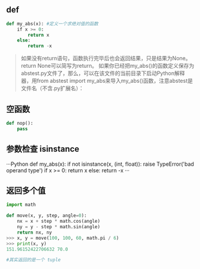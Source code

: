 ## def
```Python
def my_abs(x): #定义一个求绝对值的函数
    if x >= 0:
        return x
    else:
        return -x
```
> 如果没有return语句，函数执行完毕后也会返回结果，只是结果为None。return None可以简写为return。
> 如果你已经把my_abs()的函数定义保存为abstest.py文件了，那么，可以在该文件的当前目录下启动Python解释器，用from abstest import my_abs来导入my_abs()函数，注意abstest是文件名（不含.py扩展名）：

## 空函数
```Python
def nop():
    pass
```

## 参数检查 isinstance
···Python
def my_abs(x):
    if not isinstance(x, (int, float)):
        raise TypeError('bad operand type')
    if x >= 0:
        return x
    else:
        return -x
···

## 返回多个值
```Python
import math

def move(x, y, step, angle=0):
    nx = x + step * math.cos(angle)
    ny = y - step * math.sin(angle)
    return nx, ny
>>> x, y = move(100, 100, 60, math.pi / 6)
>>> print(x, y)
151.96152422706632 70.0

#其实返回的是一个 tuple
```
